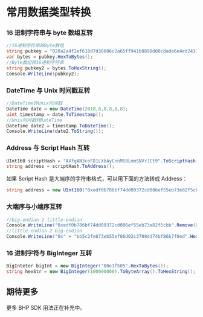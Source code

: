 # 常用数据类型转换

### 16 进制字符串与 byte 数组互转

```c#
//16进制字符串转Byte数组
string pubkey = "020a2a4f2ef618d7d38606c2a65ff941b8898d00cdade6e4ed2437052cffde16d2";
var bytes = pubkey.HexToBytes();
//Byte数组转16进制字符串
string pubkey2 = bytes.ToHexString();
Console.WriteLine(pubkey2);
```

### DateTime 与 Unix 时间戳互转

```c#
//DateTime转Unix时间戳
DateTime date = new DateTime(2018,8,8,8,8,8);
uint timestamp = date.ToTimestamp();
//Unix时间戳转DateTime
DateTime date2 = timestamp.ToDateTime();
Console.WriteLine(date2.ToString());
```

### Address 与 Script Hash 互转

```c#
UInt160 scriptHash = "AXfgAN3coFD1LXbAyCnnMS8LmmSNVrJCt9".ToScriptHash();
string address = scriptHash.ToAddress();
```

如果 Script Hash 是大端序的字符串格式，可以用下面的方法转成 Address：

```c#
string address = new UInt160("0xedf0b786bf74dd09372cd006ef55eb73e82f5cbb".Remove(0, 2).HexToBytes().Reverse().ToArray()).ToAddress();
```

### 大端序与小端序互转

```c#
//big-endian 2 little-endian
Console.WriteLine("0xedf0b786bf74dd09372cd006ef55eb73e82f5cbb".Remove(0, 2).HexToBytes().Reverse().ToHexString());
//little-endian 2 big-endian
Console.WriteLine("0x" + "bb5c2fe873eb55ef06d02c3709dd74bf86b7f0ed".HexToBytes().Reverse().ToHexString());
```

### 16 进制字符与 BigInteger 互转

```c#
BigInteter bigInt = new BigInteger("00e1f505".HexToBytes());
string hexStr = new BigInteger(100000000).ToByteArray().ToHexString();
```

## 期待更多
更多 BHP SDK 用法正在补充中。
